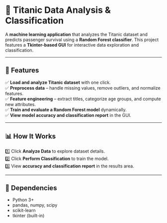 # 🚢 Titanic Data Analysis & Classification  

A **machine learning application** that analyzes the Titanic dataset and predicts passenger survival using a **Random Forest classifier**. This project features a **Tkinter-based GUI** for interactive data exploration and classification.  

---

## 🚀 Features  

✅ **Load and analyze Titanic dataset** with one click.  
✅ **Preprocess data** – handle missing values, remove outliers, and normalize features.  
✅ **Feature engineering** – extract titles, categorize age groups, and compute new attributes.  
✅ **Train and evaluate a Random Forest model** dynamically.  
✅ **View model accuracy and classification report** in the GUI.  

---

## 📊 How It Works  

1️⃣ Click **Analyze Data** to explore dataset details.  
2️⃣ Click **Perform Classification** to train the model.  
3️⃣ View **accuracy and classification report** in the results area.  

---

## 📌 Dependencies  

- Python 3+  
- pandas, numpy, scipy  
- scikit-learn  
- tkinter (built-in)  
